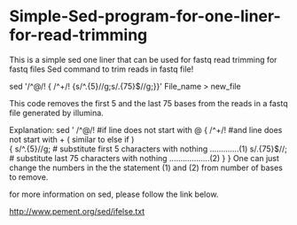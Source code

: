 # Simple-Sed-program-for-one-liner-for-read-trimming
This is a simple sed one liner that can be used for fastq read trimming for fastq files
Sed command to trim reads in fastq file!

sed   '/^@/! { /^+/! {s/^.\{5\}//g;s/.\{75\}$//g;}}' File_name > new_file

This code removes the first 5 and the last 75 bases from the reads in a fastq file generated by illumina.

Explanation:
sed '
         /^@/!  #if line does not start with @ 
         {
             /^+/!  #and line does not start with + ( similar to else if )   
                    {
                         s/^.\{5\}//g; # substitute first 5 characters with nothing .............(1)
                         s/.\{75\}$//; # substitute last 75 characters with nothing ..................(2)
                     }
          }
One can just change the numbers in the the statement (1) and (2) from number of bases to remove.

for more information on sed, please follow the link below.

http://www.pement.org/sed/ifelse.txt
